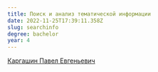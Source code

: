 ```yaml
---
title: Поиск и анализ тематической информации
date: 2022-11-25T17:39:11.358Z
slug: searchinfo
degree: bachelor
year: 4
---
```


[Каргашин Павел Евгеньевич](/people/kargashin)
